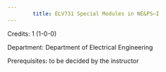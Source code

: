 ```yaml
---
        title: ELV731 Special Modules in NE&PS–I
---
```

Credits: 1 (1-0-0)

Department: Department of Electrical Engineering

Prerequisites: to be decided by the instructor

